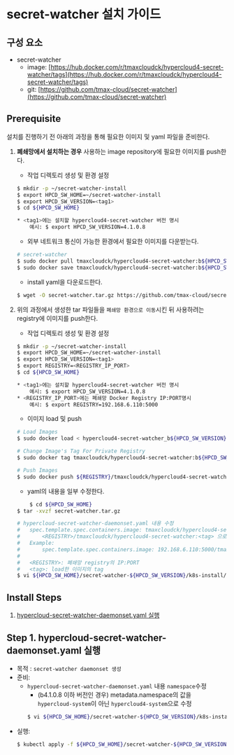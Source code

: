 



  
# secret-watcher 설치 가이드

## 구성 요소
* secret-watcher 
	* image: [https://hub.docker.com/r/tmaxcloudck/hypercloud4-secret-watcher/tags](https://hub.docker.com/r/tmaxcloudck/hypercloud4-secret-watcher/tags)
	* git: [https://github.com/tmax-cloud/secret-watcher](https://github.com/tmax-cloud/secret-watcher)

## Prerequisite
설치를 진행하기 전 아래의 과정을 통해 필요한 이미지 및 yaml 파일을 준비한다.
1. **폐쇄망에서 설치하는 경우** 사용하는 image repository에 필요한 이미지를 push한다. 

    * 작업 디렉토리 생성 및 환경 설정
    ```bash
	$ mkdir -p ~/secret-watcher-install
	$ export HPCD_SW_HOME=~/secret-watcher-install
	$ export HPCD_SW_VERSION=<tag1>
	$ cd ${HPCD_SW_HOME}

	* <tag1>에는 설치할 hypercloud4-secret-watcher 버전 명시
		예시: $ export HPCD_SW_VERSION=4.1.0.8
    ```
    * 외부 네트워크 통신이 가능한 환경에서 필요한 이미지를 다운받는다.
    ```bash
	# secret-watcher
	$ sudo docker pull tmaxcloudck/hypercloud4-secret-watcher:b${HPCD_SW_VERSION}
	$ sudo docker save tmaxcloudck/hypercloud4-secret-watcher:b${HPCD_SW_VERSION} > hypercloud4-secret-watcher_b${HPCD_SW_VERSION}.tar
    ```
    * install yaml을 다운로드한다.
    ```bash
    $ wget -O secret-watcher.tar.gz https://github.com/tmax-cloud/secret-watcher/archive/v${HPCD_SW_VERSION}.tar.gz
    ```
  
2. 위의 과정에서 생성한 tar 파일들을 `폐쇄망 환경으로 이동`시킨 뒤 사용하려는 registry에 이미지를 push한다.
	* 작업 디렉토리 생성 및 환경 설정
    ```bash
	$ mkdir -p ~/secret-watcher-install
	$ export HPCD_SW_HOME=~/secret-watcher-install
	$ export HPCD_SW_VERSION=<tag1>
	$ export REGISTRY=<REGISTRY_IP_PORT>
	$ cd ${HPCD_SW_HOME}

	* <tag1>에는 설치할 hypercloud4-secret-watcher 버전 명시
		예시: $ export HPCD_SW_VERSION=4.1.0.8
	* <REGISTRY_IP_PORT>에는 폐쇄망 Docker Registry IP:PORT명시
		예시: $ export REGISTRY=192.168.6.110:5000
	```
    * 이미지 load 및 push
    ```bash
    # Load Images
	$ sudo docker load < hypercloud4-secret-watcher_b${HPCD_SW_VERSION}.tar
    
    # Change Image's Tag For Private Registry
	$ sudo docker tag tmaxcloudck/hypercloud4-secret-watcher:b${HPCD_SW_VERSION} ${REGISTRY}/tmaxcloudck/hypercloud4-secret-watcher:b${HPCD_SW_VERSION}
    
    # Push Images
	$ sudo docker push ${REGISTRY}/tmaxcloudck/hypercloud4-secret-watcher:b${HPCD_SW_VERSION}
    ```
    * yaml의 내용을 일부 수정한다.
    ```bash
    	$ cd ${HPCD_SW_HOME}
	$ tar -xvzf secret-watcher.tar.gz

	# hypercloud-secret-watcher-daemonset.yaml 내용 수정
	# 	spec.template.spec.containers.image: tmaxcloudck/hypercloud4-secret-watcher:latest 값을 
	# 		<REGISTRY>/tmaxcloudck/hypercloud4-secret-watcher:<tag> 으로 수정
	#	Example:
	#		spec.template.spec.containers.image: 192.168.6.110:5000/tmaxcloudck/hypercloud4-secret-watcher:b4.1.0.8
	#
	#	<REGISTRY>: 폐쇄망 registry의 IP:PORT 
	#	<tag>: load한 이미지의 tag 
	$ vi ${HPCD_SW_HOME}/secret-watcher-${HPCD_SW_VERSION}/k8s-install/hypercloud-secret-watcher-daemonset.yaml
    ```


## Install Steps
1. [hypercloud-secret-watcher-daemonset.yaml 실행](https://github.com/tmax-cloud/hypercloud-install-guide/tree/master/SecretWatcher#step-1-hypercloud-secret-watcher-daemonsetyaml-%EC%8B%A4%ED%96%89)


## Step 1. hypercloud-secret-watcher-daemonset.yaml 실행
* 목적 : `secret-watcher daemonset 생성`
* 준비: 
	* `hypercloud-secret-watcher-daemonset.yaml` 내용 `namespace`수정
		* (b4.1.0.8 이하 버전인 경우) metadata.namespace의 값을 `hypercloud-system`이 아닌 `hypercloud4-system`으로 수정
		```bash
		$ vi ${HPCD_SW_HOME}/secret-watcher-${HPCD_SW_VERSION}/k8s-install/hypercloud-secret-watcher-daemonset.yaml
		```
* 실행: 
	```bash
	$ kubectl apply -f ${HPCD_SW_HOME}/secret-watcher-${HPCD_SW_VERSION}/k8s-install/hypercloud-secret-watcher-daemonset.yaml
	```

